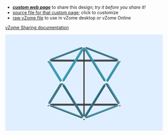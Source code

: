 
 - [***custom web page***][post] to share this design; *try it before you share it!*
 - [source file for that custom page][source]; click to customize
 - [raw vZome file][raw] to use in vZome desktop or vZome Online

[vZome Sharing documentation](https://vzome.github.io/vzome/sharing.html#how-it-works)

![Image](<6-strut-tensegrity.png>)


[post]: <https://John-Kostick.github.io/vzome-sharing/2022/03/01/6-strut-tensegrity-13-10-58.html>
[source]: <https://github.com/John-Kostick/vzome-sharing/edit/main/_posts/2022-03-01-6-strut-tensegrity-13-10-58.md>
[raw]: <https://raw.githubusercontent.com/John-Kostick/vzome-sharing/main/2022/03/01/13-10-58-6-strut-tensegrity/6-strut-tensegrity.vZome>